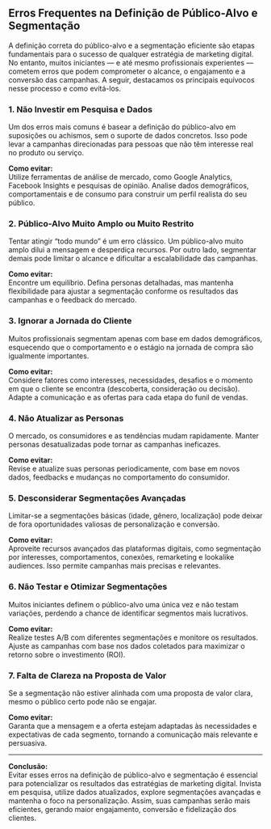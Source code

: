 
## Erros Frequentes na Definição de Público-Alvo e Segmentação

A definição correta do público-alvo e a segmentação eficiente são etapas fundamentais para o sucesso de qualquer estratégia de marketing digital. No entanto, muitos iniciantes — e até mesmo profissionais experientes — cometem erros que podem comprometer o alcance, o engajamento e a conversão das campanhas. A seguir, destacamos os principais equívocos nesse processo e como evitá-los.

### 1. Não Investir em Pesquisa e Dados

Um dos erros mais comuns é basear a definição do público-alvo em suposições ou achismos, sem o suporte de dados concretos. Isso pode levar a campanhas direcionadas para pessoas que não têm interesse real no produto ou serviço.

**Como evitar:**  
Utilize ferramentas de análise de mercado, como Google Analytics, Facebook Insights e pesquisas de opinião. Analise dados demográficos, comportamentais e de consumo para construir um perfil realista do seu público.

### 2. Público-Alvo Muito Amplo ou Muito Restrito

Tentar atingir “todo mundo” é um erro clássico. Um público-alvo muito amplo dilui a mensagem e desperdiça recursos. Por outro lado, segmentar demais pode limitar o alcance e dificultar a escalabilidade das campanhas.

**Como evitar:**  
Encontre um equilíbrio. Defina personas detalhadas, mas mantenha flexibilidade para ajustar a segmentação conforme os resultados das campanhas e o feedback do mercado.

### 3. Ignorar a Jornada do Cliente

Muitos profissionais segmentam apenas com base em dados demográficos, esquecendo que o comportamento e o estágio na jornada de compra são igualmente importantes.

**Como evitar:**  
Considere fatores como interesses, necessidades, desafios e o momento em que o cliente se encontra (descoberta, consideração ou decisão). Adapte a comunicação e as ofertas para cada etapa do funil de vendas.

### 4. Não Atualizar as Personas

O mercado, os consumidores e as tendências mudam rapidamente. Manter personas desatualizadas pode tornar as campanhas ineficazes.

**Como evitar:**  
Revise e atualize suas personas periodicamente, com base em novos dados, feedbacks e mudanças no comportamento do consumidor.

### 5. Desconsiderar Segmentações Avançadas

Limitar-se a segmentações básicas (idade, gênero, localização) pode deixar de fora oportunidades valiosas de personalização e conversão.

**Como evitar:**  
Aproveite recursos avançados das plataformas digitais, como segmentação por interesses, comportamentos, conexões, remarketing e lookalike audiences. Isso permite campanhas mais precisas e relevantes.

### 6. Não Testar e Otimizar Segmentações

Muitos iniciantes definem o público-alvo uma única vez e não testam variações, perdendo a chance de identificar segmentos mais lucrativos.

**Como evitar:**  
Realize testes A/B com diferentes segmentações e monitore os resultados. Ajuste as campanhas com base nos dados coletados para maximizar o retorno sobre o investimento (ROI).

### 7. Falta de Clareza na Proposta de Valor

Se a segmentação não estiver alinhada com uma proposta de valor clara, mesmo o público certo pode não se engajar.

**Como evitar:**  
Garanta que a mensagem e a oferta estejam adaptadas às necessidades e expectativas de cada segmento, tornando a comunicação mais relevante e persuasiva.

---

**Conclusão:**  
Evitar esses erros na definição de público-alvo e segmentação é essencial para potencializar os resultados das estratégias de marketing digital. Invista em pesquisa, utilize dados atualizados, explore segmentações avançadas e mantenha o foco na personalização. Assim, suas campanhas serão mais eficientes, gerando maior engajamento, conversão e fidelização dos clientes.
```
